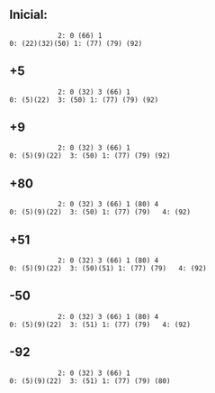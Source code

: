 ## Inicial:
                2: 0 (66) 1
    0: (22)(32)(50) 1: (77) (79) (92)

## +5
                2: 0 (32) 3 (66) 1
    0: (5)(22)  3: (50) 1: (77) (79) (92)

## +9
                2: 0 (32) 3 (66) 1
    0: (5)(9)(22)  3: (50) 1: (77) (79) (92)

## +80
                2: 0 (32) 3 (66) 1 (80) 4 
    0: (5)(9)(22)  3: (50) 1: (77) (79)   4: (92)

## +51
                2: 0 (32) 3 (66) 1 (80) 4 
    0: (5)(9)(22)  3: (50)(51) 1: (77) (79)   4: (92)

## -50
                2: 0 (32) 3 (66) 1 (80) 4 
    0: (5)(9)(22)  3: (51) 1: (77) (79)   4: (92)

## -92
                2: 0 (32) 3 (66) 1 
    0: (5)(9)(22)  3: (51) 1: (77) (79) (80)